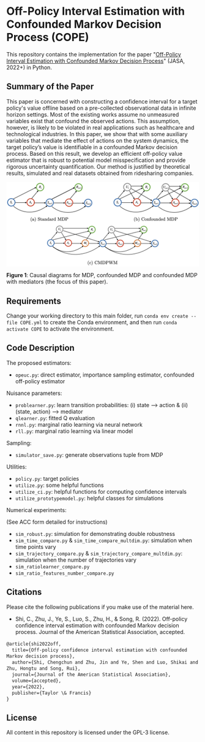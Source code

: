 
# Off-Policy Interval Estimation with Confounded Markov Decision Process (COPE)

This repository contains the implementation for the paper "[Off-Policy Interval Estimation with Confounded Markov Decision Process](https://arxiv.org/pdf/2202.10589.pdf)" (JASA, 2022+) in Python.

## Summary of the Paper

This paper is concerned with constructing a confidence interval for a target policy's value offline based on a pre-collected observational data in infinite horizon settings. Most of the existing works assume no unmeasured variables exist that confound the observed actions. This assumption, however, is likely to be violated in real applications such as healthcare and technological industries. In this paper, we show that with some auxiliary variables that mediate the effect of actions on the system dynamics, the target policy’s value is identifiable in a confounded Markov decision process. Based on this result, we develop an efficient off-policy value estimator that is robust to potential model misspecification and provide rigorous uncertainty quantification. Our method is justified by theoretical results, simulated and real datasets obtained from ridesharing companies.

<img align="center" src="CausalDiagram.png" alt="drawing" width="700">

**Figure 1**: Causal diagrams for MDP, confounded MDP and confounded MDP with mediators (the focus of this paper). 

## Requirements
Change your working directory to this main folder, run `conda env create --file COPE.yml` to create the Conda environment, 
and then run `conda activate COPE` to activate the environment. 

## Code Description

The proposed estimators:
- `opeuc.py`: direct estimator, importance sampling estimator, confounded off-policy estimator

Nuisance parameters:
- `problearner.py`: learn transition probabilities: (i) state --> action & (ii) (state, action) --> mediator
- `qlearner.py`: fitted Q evaluation
- `rnnl.py`: marginal ratio learning via neural network
- `rll.py`: marginal ratio learning via linear model

Sampling:
- `simulator_save.py`: generate observations tuple from MDP

Utilities:
- `policy.py`: target policies
- `utilize.py`: some helpful functions
- `utilize_ci.py`: helpful functions for computing confidence intervals
- `utilize_prototypemodel.py`: helpful classes for simulations

Numerical experiments:

(See ACC form detailed for instructions)

- `sim_robust.py`: simulation for demonstrating double robustness
- `sim_time_compare.py` & `sim_time_compare_multdim.py`: simulation when time points vary
- `sim_trajectory_compare.py` & `sim_trajectory_compare_multdim.py`: simulation when the number of trajectories vary
- `sim_ratiolearner_compare.py`
- `sim_ratio_features_number_compare.py`

## Citations

Please cite the following publications if you make use of the material here. 

- Shi, C., Zhu, J., Ye, S., Luo, S., Zhu, H., & Song, R. (2022). Off-policy confidence interval estimation with confounded Markov decision process. Journal of the American Statistical Association, accepted.

```
@article{shi2022off,
  title={Off-policy confidence interval estimation with confounded Markov decision process},
  author={Shi, Chengchun and Zhu, Jin and Ye, Shen and Luo, Shikai and Zhu, Hongtu and Song, Rui},
  journal={Journal of the American Statistical Association},
  volume={accepted},
  year={2022},
  publisher={Taylor \& Francis}
}
```

## License

All content in this repository is licensed under the GPL-3 license.
